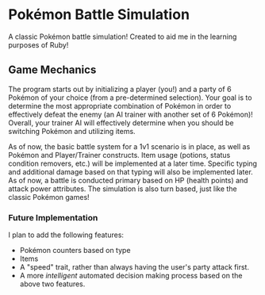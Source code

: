 # Pokémon Battle Simulation 
A classic Pokémon battle simulation! Created to aid me in the learning purposes of Ruby!

## Game Mechanics
The program starts out by initializing a player (you!) and a party of 6 Pokémon of your choice (from a pre-determined selection). Your goal is to determine the most appropriate combination of Pokémon in order to effectively defeat the enemy (an AI trainer with another set of 6 Pokémon)! Overall, your trainer AI will effectively determine when you should be switching Pokémon and utilizing items. 

As of now, the basic battle system for a 1v1 scenario is in place, as well as Pokémon and Player/Trainer constructs. Item usage (potions, status condition removers, etc.) will be implemented at a later time. Specific typing and additional damage based on that typing will also be implemented later. As of now, a battle is conducted primary based on HP (health points) and attack power attributes. The simulation is also turn based, just like the classic Pokémon games!

### Future Implementation
I plan to add the following features: 
* Pokémon counters based on type
* Items 
* A "speed" trait, rather than always having the user's party attack first. 
* A more *intelligent* automated decision making process based on the above two features. 

